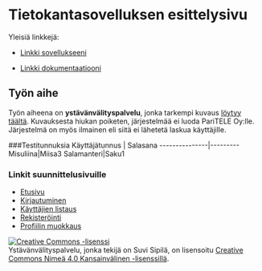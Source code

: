 # Tietokantasovelluksen esittelysivu

Yleisiä linkkejä:

* [Linkki sovellukseeni](http://susisusi.users.cs.helsinki.fi/tsoha2015/)

* [Linkki dokumentaatiooni](https://github.com/SusiSusi/Tsoha-Bootstrap/blob/master/doc/dokumentaatio.pdf)

## Työn aihe

Työn aiheena on **ystävänvälityspalvelu**, jonka tarkempi kuvaus [löytyy täältä](http://advancedkittenry.github.io/suunnittelu_ja_tyoymparisto/aiheet/Ystavanvalityspalvelu.html). 
Kuvauksesta hiukan poiketen, järjestelmää ei luoda PariTELE Oy:lle. Järjestelmä on myös ilmainen eli siitä ei lähetetä laskua käyttäjille.

###Testitunnuksia
Käyttäjätunnus | Salasana
---------------|---------
Misuliina|Miisa3
Salamanteri|Saku1

### Linkit suunnittelusivuille
* [Etusivu](http://susisusi.users.cs.helsinki.fi/tsoha2015//etusivu)
* [Kirjautuminen](http://susisusi.users.cs.helsinki.fi/tsoha2015//kirjautumissivu)
* [Käyttäjien listaus](http://susisusi.users.cs.helsinki.fi/tsoha2015/kayttajienListaus)
* [Rekisteröinti](http://susisusi.users.cs.helsinki.fi/tsoha2015//rekisterointi)
* [Profiilin muokkaus](http://susisusi.users.cs.helsinki.fi/tsoha2015//muokkaaProfiilia)


<a rel="license" href="http://creativecommons.org/licenses/by/4.0/"><img alt="Creative Commons -lisenssi" style="border-width:0" src="https://i.creativecommons.org/l/by/4.0/88x31.png" /></a><br /><span xmlns:dct="http://purl.org/dc/terms/" property="dct:title">Ystävänvälityspalvelu</span>, jonka tekijä on <span xmlns:cc="http://creativecommons.org/ns#" property="cc:attributionName">Suvi Sipilä</span>, on lisensoitu <a rel="license" href="http://creativecommons.org/licenses/by/4.0/">Creative Commons Nimeä 4.0 Kansainvälinen -lisenssillä</a>.
